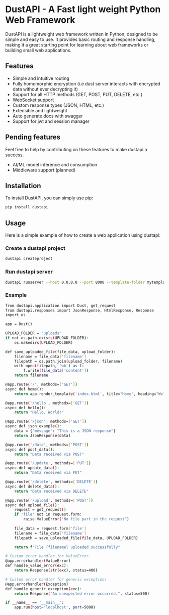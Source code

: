# DustAPI - A Fast light weight Python Web Framework

DustAPI is a lightweight web framework written in Python, designed to be simple and easy to use. It provides basic routing and response handling, making it a great starting point for learning about web frameworks or building small web applications.

## Features

- Simple and intuitive routing
- Fully homomorphic encryption (i.e  dust server interacts with encrypted data without ever decrypting it)
- Support for all HTTP methods (GET, POST, PUT, DELETE, etc.)
- WebSocket support
- Custom response types (JSON, HTML, etc.)
- Extensible and lightweight
- Auto generate docs with swagger
- Support for jwt and session manager

## Pending features

Feel free to help by contributing on these features to make dustapi a success.

- AI/ML model inference and consumption
- Middleware support (planned)

## Installation

To install DustAPI, you can simply use pip:

```bash
pip install dustapi
```

## Usage

Here is a simple example of how to create a web application using dustapi:

### Create a dustapi project

```bash
dustapi createproject
```

### Run dustapi server

```bash
dustapi runserver --host 0.0.0.0 --port 8000 --template-folder mytemplates --static-folder mystatic --log-file myapp.log
```

### Example

```bash
from dustapi.application import Dust, get_request
from dustapi.responses import JsonResponse, HtmlResponse, Response
import os

app = Dust()

UPLOAD_FOLDER = 'uploads'
if not os.path.exists(UPLOAD_FOLDER):
    os.makedirs(UPLOAD_FOLDER)

def save_uploaded_file(file_data, upload_folder):
    filename = file_data['filename']
    filepath = os.path.join(upload_folder, filename)
    with open(filepath, 'wb') as f:
        f.write(file_data['content'])
    return filename

@app.route('/', methods=['GET'])
async def home():
    return app.render_template('index.html', title="Home", heading="Welcome to dustapi Framework", content="This is the home page.")

@app.route('/hello', methods=['GET'])
async def hello():
    return "Hello, World!"

@app.route('/json', methods=['GET'])
async def json_example():
    data = {"message": "This is a JSON response"}
    return JsonResponse(data)

@app.route('/data', methods=['POST'])
async def post_data():
    return "Data received via POST"

@app.route('/update', methods=['PUT'])
async def update_data():
    return "Data received via PUT"

@app.route('/delete', methods=['DELETE'])
async def delete_data():
    return "Data received via DELETE"

@app.route('/upload', methods=['POST'])
async def upload_file():
    request = get_request()
    if 'file' not in request.form:
        raise ValueError("No file part in the request")
    
    file_data = request.form['file']
    filename = file_data['filename']
    filepath = save_uploaded_file(file_data, UPLOAD_FOLDER)

    return f"File {filename} uploaded successfully"

# Custom error handler for ValueError
@app.errorhandler(ValueError)
def handle_value_error(exc):
    return Response(str(exc), status=400)

# Custom error handler for generic exceptions
@app.errorhandler(Exception)
def handle_generic_exception(exc):
    return Response("An unexpected error occurred.", status=500)

if __name__ == '__main__':
    app.run(host='localhost', port=5000)

```
